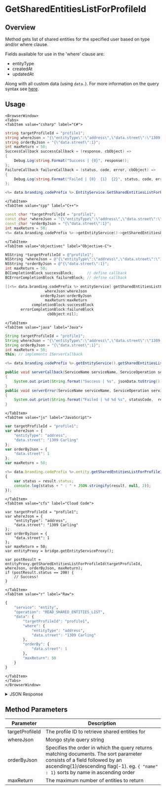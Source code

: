 # GetSharedEntitiesListForProfileId
## Overview
Method gets list of shared entities for the specified user based on type and/or where clause.

Fields available for use in the 'where' clause are:

 - entityType
 - createdAt
 - updatedAt

 Along with all custom data (using `data.`).  For more information on the query syntax see [here](/api/appendix/mongodbwherequeries).

<PartialServop service_name="entity" operation_name="READ_SHARED_ENTITIES_LIST" />

## Usage

```mdx-code-block
<BrowserWindow>
<Tabs>
<TabItem value="csharp" label="C#">
```

```csharp
string targetProfileId = "profile1";
string whereJson = "{\"entityType\":\"address\",\"data.street\":\"1309 Carling\"}";
string orderByJson = "{\"data.street\":1}";
int maxReturn = 50;
SuccessCallback successCallback = (response, cbObject) =>
{
    Debug.Log(string.Format("Success | {0}", response));
};
FailureCallback failureCallback = (status, code, error, cbObject) =>
{
    Debug.Log(string.Format("Failed | {0}  {1}  {2}", status, code, error));
};

<%= data.branding.codePrefix %>.EntityService.GetSharedEntitiesListForProfileId(targetProfileId, whereJson, orderByJson, maxReturn, successCallback, failureCallback);
```

```mdx-code-block
</TabItem>
<TabItem value="cpp" label="C++">
```

```cpp
const char *targetProfileId = "profile1";
const char *whereJson = "{\"entityType\":\"address\",\"data.street\":\"1309 Carling\"}";
const char *orderByJson = "{\"data.street\":1}";
int maxReturn = 50;
<%= data.branding.codePrefix %>->getEntityService()->getSharedEntitiesListForProfileId(targetProfileId, whereJson, orderByJson, maxReturn, this);
```

```mdx-code-block
</TabItem>
<TabItem value="objectivec" label="Objective-C">
```

```objectivec
NSString *targetProfileId = @"profile1";
NSString *whereJson = @"{\"entityType\":\"address\",\"data.street\":\"1309 Carling\"}";
NSString *orderByJson = @"{\"data.street\":1}";
int maxReturn = 50;
BCCompletionBlock successBlock;      // define callback
BCErrorCompletionBlock failureBlock; // define callback

[[<%= data.branding.codePrefix %> entityService] getSharedEntitiesListForProfileId:targetProfileId
                  whereJson:whereJson
                orderByJson:orderByJson
                  maxReturn:maxReturn
            completionBlock:successBlock
       errorCompletionBlock:failureBlock
                   cbObject:nil];
```

```mdx-code-block
</TabItem>
<TabItem value="java" label="Java">
```

```java
String targetProfileId = "profile1";
String whereJson = "{\"entityType\":\"address\",\"data.street\":\"1309 Carling\"}";
String orderByJson = "{\"data.street\":1}";
int maxReturn = 50;
this; // implements IServerCallback

<%= data.branding.codePrefix %>.getEntityService().getSharedEntitiesListForProfileId(targetProfileId, whereJson, orderByJson, maxReturn, this);

public void serverCallback(ServiceName serviceName, ServiceOperation serviceOperation, JSONObject jsonData)
{
    System.out.print(String.format("Success | %s", jsonData.toString()));
}
public void serverError(ServiceName serviceName, ServiceOperation serviceOperation, int statusCode, int reasonCode, String jsonError)
{
    System.out.print(String.format("Failed | %d %d %s", statusCode,  reasonCode, jsonError.toString()));
}
```

```mdx-code-block
</TabItem>
<TabItem value="js" label="JavaScript">
```

```javascript
var targetProfileId = "profile1";
var whereJson = {
    "entityType": "address",
    "data.street": "1309 Carling"
};
var orderByJson = {
    "data.street": 1
};
var maxReturn = 50;

<%= data.branding.codePrefix %>.entity.getSharedEntitiesListForProfileId(targetProfileId, whereJson, orderByJson, maxReturn, result =>
{
	var status = result.status;
	console.log(status + " : " + JSON.stringify(result, null, 2));
});
```

```mdx-code-block
</TabItem>
<TabItem value="cfs" label="Cloud Code">
```

```cfscript
var targetProfileId = "profile1";
var whereJson = {
    "entityType": "address",
    "data.street": "1309 Carling"
};
var orderByJson = {
    "data.street": 1
};
var maxReturn = 50;
var entityProxy = bridge.getEntityServiceProxy();

var postResult = entityProxy.getSharedEntitiesListForProfileId(targetProfileId, whereJson, orderByJson, maxReturn);
if (postResult.status == 200) {
    // Success!
}
```

```mdx-code-block
</TabItem>
<TabItem value="r" label="Raw">
```

```r
{
	"service": "entity",
	"operation": "READ_SHARED_ENTITIES_LIST",
	"data": {
		"targetProfileId": "profile1",
		"where": {
			"entityType": "address",
			"data.street": "1309 Carling"
		},
		"orderBy": {
			"data.street": 1
		},
		"maxReturn": 50
	}
}
```

```mdx-code-block
</TabItem>
</Tabs>
</BrowserWindow>
```

<details>
<summary>JSON Response</summary>

```json
{
    "status": 200,
    "data": {
        "entities": [
            {
                "entityId": "544db68a-48ad-4fc9-9f44-5fd36fc6445f",
                "entityType": "publicInfo",
                "version": 1,
                "data": {
                    "name": "john",
                    "age": 30
                },
                "acl": {
                    "other": 1
                },
                "createdAt": 1395943044322,
                "updatedAt": 1395943044322
            }
        ],
        "_serverTime": 1637946319239,
        "entityListCount": 1
    }
}
```
</details>

## Method Parameters
Parameter | Description
--------- | -----------
targetProfileId | The profile ID to retrieve shared entities for
whereJson | Mongo style query string
orderByJson | Specifies the order in which the query returns matching documents. The sort parameter consists of a field followed by an ascending(1)/descending flag(-1). eg. `{ "name" : 1}` sorts by name in ascending order
maxReturn | The maximum number of entities to return


